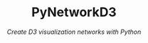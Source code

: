 <h1 align="center">PyNetworkD3</h1>

<p align="center">
    <em>
        Create D3 visualization networks with Python
    </em>
</p>

<!-- <p align="center">
<a href="https://pypi.org/project/iic2343" target="_blank">
    <img src="https://img.shields.io/pypi/v/iic2343?label=version&logo=python&logoColor=%23fff&color=306998" alt="PyPI - Version">
</a>

<a href="https://github.com/daleal/iic2343/actions?query=workflow%3Atests" target="_blank">
    <img src="https://img.shields.io/github/workflow/status/daleal/iic2343/tests?label=tests&logo=python&logoColor=%23fff" alt="Tests">
</a>

<a href="https://codecov.io/gh/daleal/iic2343" target="_blank">
    <img src="https://img.shields.io/codecov/c/gh/daleal/iic2343?label=coverage&logo=codecov&logoColor=ffffff" alt="Coverage">
</a>

<a href="https://github.com/daleal/iic2343/actions?query=workflow%3Alinters" target="_blank">
    <img src="https://img.shields.io/github/workflow/status/daleal/iic2343/linters?label=linters&logo=github" alt="Linters">
</a>
</p>

## Installation

Install using `pip`!

```sh
$ pip install iic2343
```

## Usage

To use the library, import the `Basys3` object directly and use the `begin`, `write` and `end` methods!

```python
from iic2343 import Basys3

instance = Basys3()

instance.begin(port_number=2)  # port_number is optional
instance.write(1, bytearray([0x00, 0x00, 0x10, 0x16, 0x01]))
instance.write(2, bytearray([0x00, 0x00, 0x00, 0x18, 0x03]))
instance.write(3, bytearray([0x00, 0x00, 0x20, 0x18, 0x03]))
instance.write(4, bytearray([0x00, 0x00, 0x00, 0x20, 0x00]))
instance.end()
```

### Methods

Here, a `Basys3` instance has 3 methods:

#### `begin`

The method receives an optional `port_number` parameter (in needs to be an `int`). If the parameter is not present and there is only one available serial port on your machine, the `Basys3` instance will use that serial port. Otherwise, it will raise an exception. The method initializes a port to `write` to.

#### `write`

The method receives an `address` parameter (an `int`) and a `word` parameter (a `bytearray`). It then attempts to write the `word` on the specified `address`. If the `Basys3` instance fails, it returns a `0`. Otherwise, it returns an `int`.

#### `end`

The method receives no parameters, and simply closes the port initialized on the `begin` method.

### Attributes

The `Basys3` instance also has 1 attribute:

#### `available_ports`

This attribute has a list with all the available ports (the ports are [`ListPortInfo`](https://pythonhosted.org/pyserial/tools.html#serial.tools.list_ports.ListPortInfo) objects). You don't **need** to use this attribute, but it might come in handy if you want to generate a GUI for your users or something like that.

## CLI

This module also includes a CLI! It is quite simple, but it might be useful to see ports on your machine. The CLI works as follows:

```sh
$ iic2343 --help
usage: iic2343 [-h] [-v] {ports} ...

Command line interface tool for iic2343.

positional arguments:
  {ports}        Action to be executed.

optional arguments:
  -h, --help     show this help message and exit
  -v, --version  show program's version number and exit
```

That was the `--help` flag. Use it when you're not sure how something works! To see a list of your available ports, run the following command on your terminal:

```sh
$ iic2343 ports
(0) ttyS0
      desc: ttyS0
(1) ttyUSB0
      desc: n/a
(2) ttyUSB1
      desc: CP2102 USB to UART Bridge Controller
3 ports found
```

You can also use the `--verbose` flag to get a bit more information about each port:

```sh
$ iic2343 ports --verbose
(0) /dev/ttyS0
      desc: ttyS0
      hwid: PNP0501
(1) /dev/ttyUSB0
      desc: n/a
      hwid: PNP0502
(2) /dev/ttyUSB1
      desc: CP2102 USB to UART Bridge Controller
      hwid: USB VID:PID=10C4:EA60 SER=0001 LOCATION=2-1.6
3 ports found
```

## Developing

This library uses `PyTest` as the test suite runner, and `PyLint`, `Flake8`, `Black`, `ISort` and `MyPy` as linters. It also uses `Poetry` as the default package manager.

The library includes a `Makefile` that has every command you need to start developing. If you don't have it, install `Poetry` using:

```sh
make get-poetry
```

Then, create a virtualenv to use throughout the development process, using:

```sh
make build-env
```

Activate the virtualenv using:

```sh
. .venv/bin/activate
```

Deactivate it using:

```sh
deactivate
```

To add a new package, use `Poetry`:

```sh
poetry add <new-package>
```

To run the linters, you can use:

```sh
# The following commands auto-fix the code
make black!
make isort!

# The following commands just review the code
make black
make isort
make flake8
make mypy
make pylint
```

To run the tests, you can use:

```sh
make tests
```

## Releasing

To make a new release of the library, `git switch` to the `master` branch and execute:

```sh
make bump! minor
```

The word `minor` can be replaced with `patch` or `major`, depending on the type of release. The `bump!` command will bump the versions of the library, create a new branch, add and commit the changes. Then, just _merge_ that branch to `master`. Finally, execute a _merge_ to the `stable` branch. Make sure to update the version before merging into `stable`, as `PyPi` will reject packages with duplicated versions. -->
